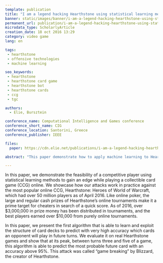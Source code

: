 ```yaml
---
template: publication
title: "I am a legend hacking Hearthstone using statistical learning methods"
banner: static/images/banner/i-am-a-legend-hacking-hearthstone-using-statistical-learning-methods.jpg
permanent_url: publication/i-am-a-legend-hacking-hearthstone-using-statistical-learning-method
microdata_type: ScholarlyArticle
creation_date: 18 oct 2016 13:29
category: video game
lang: en

tags: 
 - hearthstone
 - offensive technologies
 - machine learning

seo_keywords: 
 - hearthstone
 - hearthstone card game
 - hearthstone bot
 - hearthstone cards 
 - ccg
 - tgc

authors:
  - Elie, Bursztein

conference_name: Computational Intelligence and Games conference
conference_short_name: CIG
conference_location: Santorini, Greece
conference_publisher: IEEE

files:
  paper: https://cdn.elie.net/publications/i-am-a-legend-hacking-hearthstone-using-statistical-learning-methods.pdf

abstract: "This paper demonstrate how to apply machine learning to Hearthstone to predict opponent future plays and game outcome."

---
```

In this paper, we demonstrate the feasibility of a
competitive player using statistical learning methods to gain
an edge while playing a collectible card game (CCG) online.
We showcase how our attacks work in practice against the
most popular online CCG, Hearthstone: Heroes of World
of Warcraft, which had over 50 million players as of April 2016.
Like online poker, the large and regular cash prizes of
Hearthstone’s online tournaments make it a prime target for
cheaters in search of a quick score. As of 2016, over $3,000,000
in prize money has been distributed in tournaments, and
the best players earned over $10,000 from purely online
tournaments.

In this paper, we present the first algorithm that is able
to learn and exploit the structure of card decks to predict
with very high accuracy which cards an opponent will play in
future turns. We evaluate it on real Hearthstone games and
show that at its peak, between turns three and five of a game,
this algorithm is able to predict the most probable future card
with an accuracy above 95%. This attack was called “game
breaking” by Blizzard, the creator of Hearthstone.